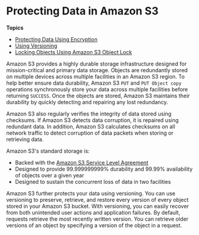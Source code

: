 # Protecting Data in Amazon S3<a name="DataDurability"></a>

**Topics**
+ [Protecting Data Using Encryption](UsingEncryption.md)
+ [Using Versioning](Versioning.md)
+ [Locking Objects Using Amazon S3 Object Lock](object-lock.md)

Amazon S3 provides a highly durable storage infrastructure designed for mission\-critical and primary data storage\. Objects are redundantly stored on multiple devices across multiple facilities in an Amazon S3 region\. To help better ensure data durability, Amazon S3 `PUT` and `PUT Object copy` operations synchronously store your data across multiple facilities before returning `SUCCESS`\. Once the objects are stored, Amazon S3 maintains their durability by quickly detecting and repairing any lost redundancy\. 

Amazon S3 also regularly verifies the integrity of data stored using checksums\. If Amazon S3 detects data corruption, it is repaired using redundant data\. In addition, Amazon S3 calculates checksums on all network traffic to detect corruption of data packets when storing or retrieving data\. 

Amazon S3's standard storage is: 
+ Backed with the [Amazon S3 Service Level Agreement](https://aws.amazon.com/s3/sla/)
+ Designed to provide 99\.999999999% durability and 99\.99% availability of objects over a given year
+ Designed to sustain the concurrent loss of data in two facilities 

Amazon S3 further protects your data using versioning\. You can use versioning to preserve, retrieve, and restore every version of every object stored in your Amazon S3 bucket\. With versioning, you can easily recover from both unintended user actions and application failures\. By default, requests retrieve the most recently written version\. You can retrieve older versions of an object by specifying a version of the object in a request\. 